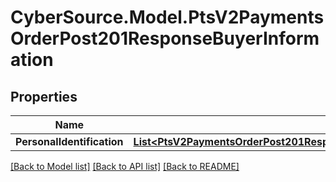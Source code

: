 # CyberSource.Model.PtsV2PaymentsOrderPost201ResponseBuyerInformation
## Properties

Name | Type | Description | Notes
------------ | ------------- | ------------- | -------------
**PersonalIdentification** | [**List&lt;PtsV2PaymentsOrderPost201ResponseBuyerInformationPersonalIdentification&gt;**](PtsV2PaymentsOrderPost201ResponseBuyerInformationPersonalIdentification.md) |  | [optional] 

[[Back to Model list]](../README.md#documentation-for-models) [[Back to API list]](../README.md#documentation-for-api-endpoints) [[Back to README]](../README.md)

